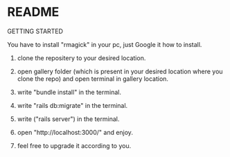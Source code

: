 # README

GETTING STARTED

You have to install "rmagick" in your pc, just Google it how to install.
1. clone the repositery to your desired location.

2. open gallery folder (which is present in your desired location where you clone the repo) and open terminal in gallery location.

3. write "bundle install" in the terminal.

4. write "rails db:migrate" in the terminal.

5. write ("rails server") in the terminal.

6. open "http://localhost:3000/" and enjoy.

7. feel free to upgrade it according to you.
